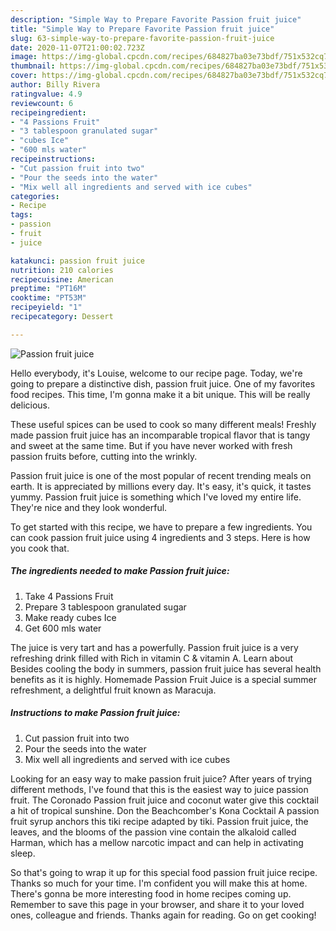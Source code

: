 ```yaml
---
description: "Simple Way to Prepare Favorite Passion fruit juice"
title: "Simple Way to Prepare Favorite Passion fruit juice"
slug: 63-simple-way-to-prepare-favorite-passion-fruit-juice
date: 2020-11-07T21:00:02.723Z
image: https://img-global.cpcdn.com/recipes/684827ba03e73bdf/751x532cq70/passion-fruit-juice-recipe-main-photo.jpg
thumbnail: https://img-global.cpcdn.com/recipes/684827ba03e73bdf/751x532cq70/passion-fruit-juice-recipe-main-photo.jpg
cover: https://img-global.cpcdn.com/recipes/684827ba03e73bdf/751x532cq70/passion-fruit-juice-recipe-main-photo.jpg
author: Billy Rivera
ratingvalue: 4.9
reviewcount: 6
recipeingredient:
- "4 Passions Fruit"
- "3 tablespoon granulated sugar"
- "cubes Ice"
- "600 mls water"
recipeinstructions:
- "Cut passion fruit into two"
- "Pour the seeds into the water"
- "Mix well all ingredients and served with ice cubes"
categories:
- Recipe
tags:
- passion
- fruit
- juice

katakunci: passion fruit juice 
nutrition: 210 calories
recipecuisine: American
preptime: "PT16M"
cooktime: "PT53M"
recipeyield: "1"
recipecategory: Dessert

---
```



![Passion fruit juice](https://img-global.cpcdn.com/recipes/684827ba03e73bdf/751x532cq70/passion-fruit-juice-recipe-main-photo.jpg)

Hello everybody, it's Louise, welcome to our recipe page. Today, we're going to prepare a distinctive dish, passion fruit juice. One of my favorites food recipes. This time, I'm gonna make it a bit unique. This will be really delicious.

These useful spices can be used to cook so many different meals! Freshly made passion fruit juice has an incomparable tropical flavor that is tangy and sweet at the same time. But if you have never worked with fresh passion fruits before, cutting into the wrinkly.

Passion fruit juice is one of the most popular of recent trending meals on earth. It is appreciated by millions every day. It's easy, it's quick, it tastes yummy. Passion fruit juice is something which I've loved my entire life. They're nice and they look wonderful.


To get started with this recipe, we have to prepare a few ingredients. You can cook passion fruit juice using 4 ingredients and 3 steps. Here is how you cook that.

<!--inarticleads1-->

##### The ingredients needed to make Passion fruit juice:

1. Take 4 Passions Fruit
1. Prepare 3 tablespoon granulated sugar
1. Make ready cubes Ice
1. Get 600 mls water


The juice is very tart and has a powerfully. Passion fruit juice is a very refreshing drink filled with Rich in vitamin C &amp; vitamin A. Learn about Besides cooling the body in summers, passion fruit juice has several health benefits as it is highly. Homemade Passion Fruit Juice is a special summer refreshment, a delightful fruit known as Maracuja. 

<!--inarticleads2-->

##### Instructions to make Passion fruit juice:

1. Cut passion fruit into two
1. Pour the seeds into the water
1. Mix well all ingredients and served with ice cubes


Looking for an easy way to make passion fruit juice? After years of trying different methods, I&#39;ve found that this is the easiest way to juice passion fruit. The Coronado Passion fruit juice and coconut water give this cocktail a hit of tropical sunshine. Don the Beachcomber&#39;s Kona Cocktail A passion fruit syrup anchors this tiki recipe adapted by tiki. Passion fruit juice, the leaves, and the blooms of the passion vine contain the alkaloid called Harman, which has a mellow narcotic impact and can help in activating sleep. 

So that's going to wrap it up for this special food passion fruit juice recipe. Thanks so much for your time. I'm confident you will make this at home. There's gonna be more interesting food in home recipes coming up. Remember to save this page in your browser, and share it to your loved ones, colleague and friends. Thanks again for reading. Go on get cooking!
